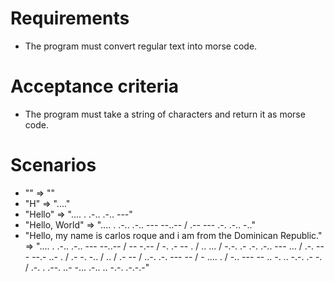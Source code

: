# Requirements
- The program must convert regular text into morse code.

# Acceptance criteria
- The program must take a string of characters and return it as morse code.

# Scenarios
- "" => ""
- "H" => "...."
- "Hello" => ".... . .-.. .-.. ---"
- "Hello, World" => ".... . .-.. .-.. --- --..-- / .-- --- .-. .-.. -.."
- "Hello, my name is carlos roque and i am from the Dominican Republic." => 
    ".... . .-.. .-.. --- --..-- / -- -.-- / -. .- -- . / .. ... / -.-. .- .-. .-.. --- ... / .-. --- --.- ..- . 
    / .- -. -.. / .. / .- -- / ..-. .-. --- -- / - .... . / -.. --- -- .. -. .. -.-. .- -. / .-. . .--. ..- -... .-.. .. -.-. .-.-.-"
